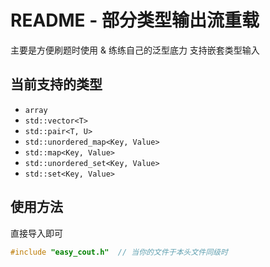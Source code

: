 # README - 部分类型输出流重载
主要是方便刷题时使用 & 练练自己的泛型底力
支持嵌套类型输入
## 当前支持的类型
- `array`
- `std::vector<T>`
- `std::pair<T, U>`
- `std::unordered_map<Key, Value>`
- `std::map<Key, Value>`
- `std::unordered_set<Key, Value>`
- `std::set<Key, Value>`
## 使用方法
直接导入即可
```cpp
#include "easy_cout.h"  // 当你的文件于本头文件同级时
```
